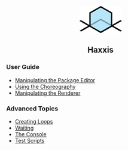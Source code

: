 <div style="margin-top:16px; text-align: center;"><a href="#index.md"><img src="WikiImages/haxxislogo.png" /></a></div>
<h2 style="text-align: center;">Haxxis</h2>

### User Guide
- [Manipulating the Package Editor](#Basics/Manipulating%20the%20Package%20Editor.md)
- [Using the Choreography](#Basics/Using%20the%20Choreography.md)
- [Manipulating the Renderer](#Basics/Manipulating%20the%20Renderer.md)

### Advanced Topics
- [Creating Loops](#Advanced/Creating%20Loops.md)
- [Waiting](#Advanced/Waiting.md)
- [The Console](#Advanced/The%20Console.md)
- [Test Scripts](#Advanced/Test%20Scripts.md)

